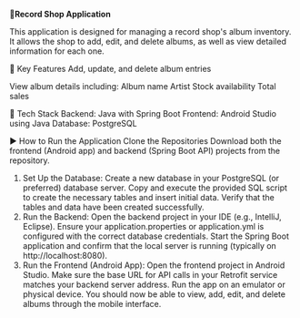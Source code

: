 **📀Record Shop Application**

This application is designed for managing a record shop's album inventory. It allows the shop to add, edit, and delete albums, as well as view detailed information for each one.

🎯 Key Features
Add, update, and delete album entries

View album details including:
Album name
Artist
Stock availability
Total sales

🧰 Tech Stack
Backend: Java with Spring Boot
Frontend: Android Studio using Java
Database: PostgreSQL

▶️ How to Run the Application
Clone the Repositories
Download both the frontend (Android app) and backend (Spring Boot API) projects from the repository.

1. Set Up the Database:
    Create a new database in your PostgreSQL (or preferred) database server.
    Copy and execute the provided SQL script to create the necessary tables and insert initial data.
    Verify that the tables and data have been created successfully.
2. Run the Backend:
    Open the backend project in your IDE (e.g., IntelliJ, Eclipse).
    Ensure your application.properties or application.yml is configured with the correct database credentials.
    Start the Spring Boot application and confirm that the local server is running (typically on http://localhost:8080).
3. Run the Frontend (Android App):
    Open the frontend project in Android Studio.
    Make sure the base URL for API calls in your Retrofit service matches your backend server address.
    Run the app on an emulator or physical device.
    You should now be able to view, add, edit, and delete albums through the mobile interface.
